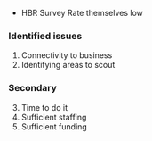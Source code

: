 - HBR Survey Rate themselves low
### Identified issues
1. Connectivity to business
2. Identifying areas to scout

### Secondary
3. Time to do it
4. Sufficient staffing
5. Sufficient funding
